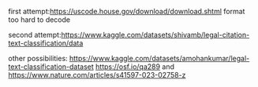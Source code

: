 first attempt:https://uscode.house.gov/download/download.shtml
format too hard to decode

second attempt:https://www.kaggle.com/datasets/shivamb/legal-citation-text-classification/data

other possibilities:
https://www.kaggle.com/datasets/amohankumar/legal-text-classification-dataset
https://osf.io/qa289 and https://www.nature.com/articles/s41597-023-02758-z
